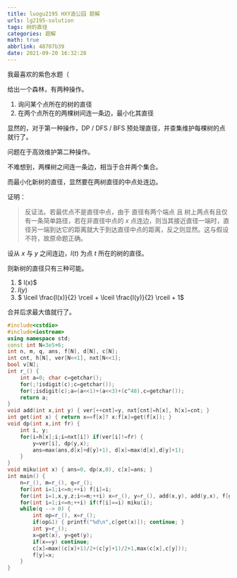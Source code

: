 ```yaml
---
title: luogu2195 HXY造公园 题解
urls: lg2195-solution
tags: 树的直径
categories: 题解
math: true
abbrlink: 48707b39
date: 2021-09-20 16:32:28
---
```


我最喜欢的紫色水题（

<!--more-->


给出一个森林，有两种操作。

1. 询问某个点所在的树的直径
2. 在两个点所在的两棵树间连一条边，最小化其直径

显然的，对于第一种操作，DP / DFS / BFS 预处理直径，并查集维护每棵树的点就行了。

问题在于高效维护第二种操作。

不难想到，两棵树之间连一条边，相当于合并两个集合。

而最小化新树的直径，显然要在两树直径的中点处连边。

证明：

>反证法。若最优点不是直径中点，由于 直径有两个端点 且 树上两点有且仅有一条简单路径，若在非直径中点的 $x$ 点连边，则当其接近直径一端时，直径另一端到达它的距离就大于到达直径中点的距离，反之则显然。这与假设不符，故原命题正确。

设从 $x$ 与 $y$ 之间连边，$l(t)$ 为点 $t$ 所在的树的直径。

则新树的直径只有三种可能。

1. $ l(x)$
2. $l(y)$
3. $ \lceil \frac{l(x)}{2} \rceil + \lceil \frac{l(y)}{2} \rceil + 1$

合并后求最大值就行了。

```cpp 
#include<cstdio>
#include<iostream>
using namespace std;
const int N=3e5+6;
int n, m, q, ans, f[N], d[N], c[N];
int cnt, h[N], ver[N<<1], nxt[N<<1];
bool v[N];
int r_() {
    int a=0; char c=getchar();
    for(;!isdigit(c);c=getchar());
    for(;isdigit(c);a=(a<<1)+(a<<3)+(c^48),c=getchar());
    return a;
}
void add(int x,int y) { ver[++cnt]=y, nxt[cnt]=h[x], h[x]=cnt; }
int get(int x) { return x==f[x]? x:f[x]=get(f[x]); }
void dp(int x,int fr) {
    int i, y;
    for(i=h[x];i;i=nxt[i]) if(ver[i]!=fr) {
        y=ver[i], dp(y,x);
        ans=max(ans,d[x]+d[y]+1), d[x]=max(d[x],d[y]+1);
    }
}
void miku(int x) { ans=0, dp(x,0), c[x]=ans; }
int main() {
    n=r_(), m=r_(), q=r_();
    for(int i=1;i<=n;++i) f[i]=i;
    for(int i=1,x,y,z;i<=m;++i) x=r_(), y=r_(), add(x,y), add(y,x), f[get(x)]=get(y);
    for(int i=1;i<=n;++i) if(f[i]==i) miku(i);
    while(q --> 0) {
        int op=r_(), x=r_();
        if(op&1) { printf("%d\n",c[get(x)]); continue; }
        int y=r_();
        x=get(x), y=get(y);
        if(x==y) continue;
        c[x]=max((c[x]+1)/2+(c[y]+1)/2+1,max(c[x],c[y]));
        f[y]=x;
    }
}
```